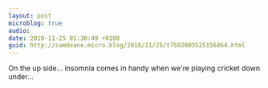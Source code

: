```yaml
---
layout: post
microblog: true
audio: 
date: 2010-11-25 01:30:49 +0100
guid: http://samdeane.micro.blog/2010/11/25/t7592003525156864.html
---
```

On the up side... insomnia comes in handy when we're playing cricket down under...
